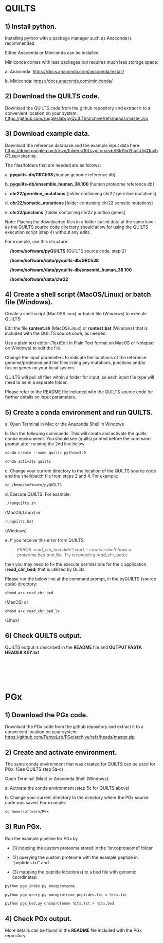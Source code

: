 # QUILTS

## 1) Install python.

Installing python with a package manager such as Anaconda is recommended.

Either Anaconda or Miniconda can be installed.

Miniconda comes with less packages but requires much less storage space:

a.    Anaconda: https://docs.anaconda.com/anaconda/install/

b.    Miniconda: https://docs.anaconda.com/miniconda/
 
## 2) Download the QUILTS code.

Download the QUILTS code from the github repository and extract it to a convenient location on your system: https://github.com/ruggleslab/pyQUILTS/archive/refs/heads/master.zip
 
## 3) Download example data.

Download the reference database and the example input data here: https://drive.google.com/drive/folders/10LsvpLnrsevbSSId1IqYhosIUyQ1uvbC?usp=sharing. 

The files/folders that are needed are as follows:

a.    **pyquilts-db/GRCh38** [human genome reference db]

b.    **pyquilts-db/ensemble_human_38.100** [human proteome reference db]

c.    **chr22/germline_mutations** [folder containing chr22 germline mutations]

d.    **chr22/somatic_mutations** [folder containing chr22 somatic mutations]

e.    **chr22/junctions** [folder containing chr22 junction genes]

Note: Placing the downloaded files in a folder called data at the same level as the QUILTS source code directory should allow for using the QUILTS execution script (step 4) without any edits.

For example, use this structure:

&nbsp;&nbsp;&nbsp;&nbsp;**/home/software/pyQUILTS**  [QUILTS source code, step 2]
 
&nbsp;&nbsp;&nbsp;&nbsp;**/home/software/data/pyquilts-db/GRCh38**
 
&nbsp;&nbsp;&nbsp;&nbsp;**/home/software/data/pyquilts-db/ensembl_human_38.100**
 
&nbsp;&nbsp;&nbsp;&nbsp;**/home/software/data/chr22**
 
## 4) Create a shell script (MacOS/Linux) or batch file (Windows).

Create a shell script (MacOS/Linux) or batch file (Windows) to execute QUILTS:

Edit the file **runtest.sh** (MacOS/Linux) or **runtest.bat** (Windows) that is included with the QUILTS source code, as needed.

Use a plain text editor (TextEdit in Plain Text format on MacOS or Notepad on Windows) to edit the file.

Change the input parameters to indicate the locations of the reference genome/proteome and the files listing any mutations, junctions and/or fusion genes on your local system.

QUILTS will pull all files within a folder for input, so each input file type will need to be in a separate folder.

Please refer to the README file included with the QUILTS source code for further details on input parameters.

## 5) Create a conda environment and run QUILTS.

a.    Open Terminal in Mac or the Anaconda Shell in Windows
 
b.    Run the following commands. This will create and activate the quilts conda environment. You should see (quilts) printed before the command prompt after running the 2nd line below.

```markdown
conda create --name quilts python=3.9
```

```markdown
conda activate quilts
```

c.    Change your current directory to the location of the QUILTS source code and the shell/batch file from steps 2 and 4. For example:

```markdown
cd /home/software/pyQUILTS
```

d. Execute QUILTS.  For example:

```markdown
./runquilts.sh
```
(MacOS/Linux) or

```markdown
runquilts.bat  
```

(Windows)

e. If you receive this error from QUILTS:

> *ERROR: read_chr_bed didn't work - now we don't have a proteome.bed.dna file. Try recompiling read_chr_bed.c*

then you may need to fix the execute permissions for the c application (**read_chr_bed**) that is utilized by Quilts.

Please run the below line at the command prompt, in the pyQUILTS (source code) directory:



```markdown
chmod a+x read_chr_bed
```

(MacOS) or


```markdown
chmod a+x read_chr_bed_lx  
```

(Linux)

## 6) Check QUILTS output. 

QUILTS output is described in the **README** file and **OUTPUT FASTA HEADER KEY.txt**

<br><br><br><br>

# PGx

## 1) Download the PGx code.

Download the PGx code from the github repository and extract it to a convenient location on your system: 
https://github.com/FenyoLab/PGx/archive/refs/heads/master.zip

## 2) Create and activate environment.

The same conda environment that was created for QUILTS can be used for PGx. (See QUILTS step 5a-c)

Open Terminal (Mac) or Anaconda Shell (Windows). 
 
a.    Activate the conda environment (step 5c for QUILTS above)

b.    Change your current directory to the directory where the PGx source code was saved.  For example:

```markdown
cd home/software/PGx  
```

## 3) Run PGx.

Run the example pipeline for PGx by

- (1) indexing the custom proteome stored in the “oncoproteome” folder

- (2) querying the custom proteome with the example peptide in “peptides.txt” and

- (3) mapping the peptide location(s) to a bed file with genomic coordinates:

```markdown
python pgx_index.py oncoproteome  
```

```markdown
python pgx_query.py oncoproteome peptides.txt > hits.txt  
```

```markdown
python pgx_bed.py oncoproteome hits.txt > hits.bed  
```

## 4) Check PGx output.

More details can be found in the **README** file included with the PGx repository.
